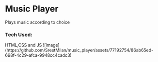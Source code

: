 <h1>Music Player</h1>
<p>Plays music according to choice</p>
<h3>Tech Used:</h3><span>HTML,CSS and JS</span>
![image](https://github.com/SrestMilan/music_player/assets/77192754/86ab65ed-698f-4c29-afca-9948cc4cadc3)
